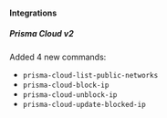 
#### Integrations

##### Prisma Cloud v2

Added 4 new commands:

- `prisma-cloud-list-public-networks`
- `prisma-cloud-block-ip`
- `prisma-cloud-unblock-ip`
- `prisma-cloud-update-blocked-ip`
  